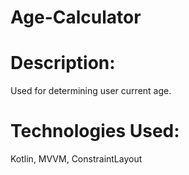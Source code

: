 # Age-Calculator

# Description:
Used for determining user current age.

# Technologies Used:
Kotlin, MVVM, ConstraintLayout

